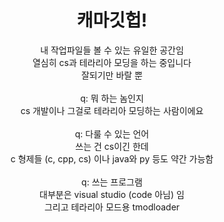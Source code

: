 <h1 align=center>캐마깃헙!</h1>

<p align=center>
내 작업파일들 볼 수 있는 유일한 공간임<br>
열심히 cs과 테라리아 모딩을 하는 중입니다<br>
잘되기만 바랄 뿐<br><br>
q: 뭐 하는 놈인지<br>
cs 개발이나 그걸로 테라리아 모딩하는 사람이에요<br><br>
q: 다룰 수 있는 언어<br>
쓰는 건 cs이긴 한데<br>
c 형제들 (c, cpp, cs) 이나 java와 py 등도 약간 가능함<br><br>
q: 쓰는 프로그램<br>
대부분은 visual studio (code 아님) 임<br>
그리고 테라리아 모드용 tmodloader
</p>
